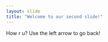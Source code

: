 ```yaml
---
layout: slide
title: "Welcome to our second slide!"
---
```

How r u?
Use the left arrow to go back!
